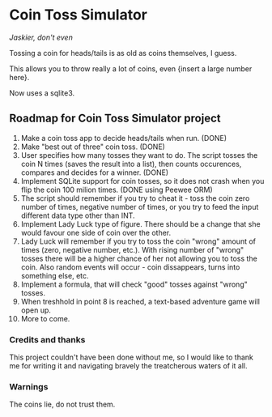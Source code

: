 # Coin Toss Simulator

*Jaskier, don't even*

Tossing a coin for heads/tails is as old as coins themselves, I guess.

This allows you to throw really a lot of coins, even {insert a large number here}.

Now uses a sqlite3.

## Roadmap for Coin Toss Simulator project

1. Make a coin toss app to decide heads/tails when run. (DONE)
2. Make "best out of three" coin toss. (DONE)
3. User specifies how many tosses they want to do. The script tosses the coin N times (saves the result into a list), then counts occurences, compares and decides for a winner. (DONE)
4. Implement SQLite support for coin tosses, so it does not crash when you flip the coin 100 milion times. (DONE using Peewee ORM)
5. The script should remember if you try to cheat it - toss the coin zero number of times, negative number of times, or you try to feed the input different data type other than INT.
6. Implement Lady Luck type of figure. There should be a change that she would favour one side of coin over the other.
7. Lady Luck will remember if you try to toss the coin "wrong" amount of times (zero, negative number, etc.). With rising number of "wrong" tosses there will be a higher chance of her not allowing you to toss the coin. Also random events will occur - coin dissappears, turns into something else, etc.
8. Implement a formula, that will check "good" tosses against "wrong" tosses. 
9. When treshhold in point 8 is reached, a text-based adventure game will open up.
10. More to come.

### Credits and thanks
This project couldn't have been done without me, so I would like to thank me for writing it and navigating bravely the treatcherous waters of it all.

### Warnings
The coins lie, do not trust them.